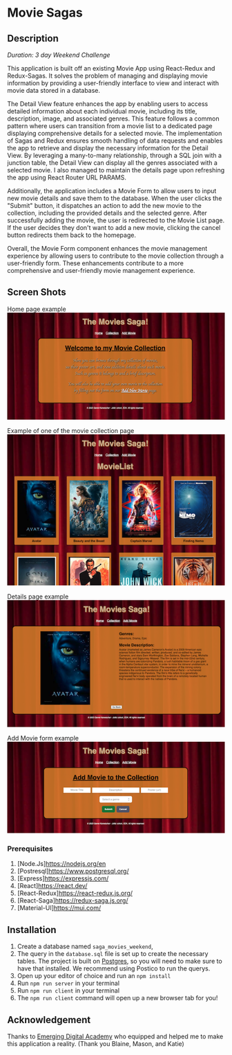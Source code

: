 # Movie Sagas

## Description

_Duration: 3 day Weekend Challenge_

This application is built off an existing Movie App using React-Redux and Redux-Sagas. It solves the problem of managing and displaying movie information by providing a user-friendly interface to view and interact with movie data stored in a database.

The Detail View feature enhances the app by enabling users to access detailed information about each individual movie, including its title, description, image, and associated genres. This feature follows a common pattern where users can transition from a movie list to a dedicated page displaying comprehensive details for a selected movie. The implementation of Sagas and Redux ensures smooth handling of data requests and enables the app to retrieve and display the necessary information for the Detail View. By leveraging a many-to-many relationship, through a SQL join with a junction table, the Detail View can display all the genres associated with a selected movie. I also managed to maintain the details page upon refreshing the app using React Router URL PARAMS.

Additionally, the application includes a Movie Form to allow users to input new movie details and save them to the database. When the user clicks the "Submit" button, it dispatches an action to add the new movie to the collection, including the provided details and the selected genre. After successfully adding the movie, the user is redirected to the Movie List page. If the user decides they don't want to add a new movie, clicking the cancel button redirects them back to the homepage.

Overall, the Movie Form component enhances the movie management experience by allowing users to contribute to the movie collection through a user-friendly form. These enhancements contribute to a more comprehensive and user-friendly movie management experience.


## Screen Shots

Home page example
![example of the home page for my movie collection](public/images/movie_home.png)


Example of one of the movie collection page
![Example of one of the movie collection page](public/images/movie_list.png)


Details page example
![example of the details page of my movie collection](public/images/movie_details.png)


Add Movie form example
![example of form for adding a new movie to the collection](public/images/add_movie.png)


### Prerequisites

1. [Node.Js]https://nodejs.org/en
2. [Postresql]https://www.postgresql.org/
3. [Express]https://expressjs.com/
4. [React]https://react.dev/
5. [React-Redux]https://react-redux.js.org/
6. [React-Saga]https://redux-saga.js.org/
7. [Material-UI]https://mui.com/

## Installation

1. Create a database named `saga_movies_weekend`,
2. The query in the `database.sql` file is set up to create the necessary tables. The project is built on [Postgres](https://www.postgresql.org/download/), so you will need to make sure to have that installed. We recommend using Postico to run the querys.
3. Open up your editor of choice and run an `npm install`
4. Run `npm run server` in your terminal
5. Run `npm run client` in your terminal
6. The `npm run client` command will open up a new browser tab for you!

## Acknowledgement

Thanks to [Emerging Digital Academy](https://emergingacademy.org/) who equipped and helped me to make this application a reality. (Thank you Blaine, Mason, and Katie)